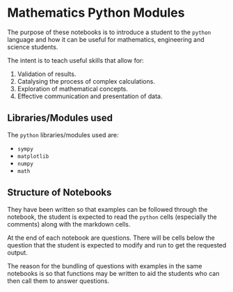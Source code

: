 # Mathematics Python Modules

The purpose of these notebooks is to introduce a student to the `python` language and how it can be useful for mathematics, engineering and science students.

The intent is to teach useful skills that allow for:

1. Validation of results.
2. Catalysing the process of complex calculations.
3. Exploration of mathematical concepts.
4. Effective communication and presentation of data.


## Libraries/Modules used

The `python` libraries/modules used are:

* `sympy`
* `matplotlib`
* `numpy`
* `math`


## Structure of Notebooks

They have been written so that examples can be followed through the notebook, the student is expected to read the `python` cells (especially the comments) along with the markdown cells. 

At the end of each notebook are questions. There will be cells below the question that the student is expected to modify and run to get the requested output.

The reason for the bundling of questions with examples in the same notebooks is so that functions may be written to aid the students who can then call them to answer questions.

